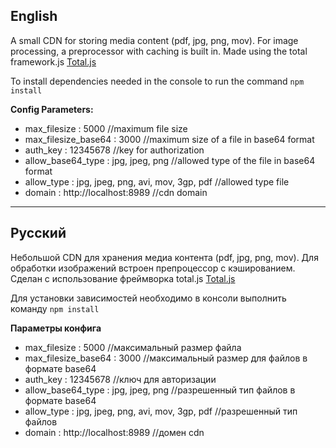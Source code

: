 English
------------------------------
A small CDN for storing media content (pdf, jpg, png, mov). For image processing, a preprocessor with caching is built in. Made using the total framework.js [Total.js](https://tools.com)

To install dependencies needed in the console to run the command `npm install`

**Config Parameters:**
* max_filesize		  : 5000	//maximum file size
* max_filesize_base64	  : 3000	//maximum size of a file in base64 format
* auth_key		  : 12345678    //key for authorization
* allow_base64_type	  : jpg, jpeg, png //allowed type of the file in base64 format
* allow_type		  : jpg, jpeg, png, avi, mov, 3gp, pdf //allowed type file
* domain		  : http://localhost:8989 //cdn domain

---

Русский
------------------------------
Небольшой CDN для хранения медиа контента (pdf, jpg, png, mov). Для обработки изображений встроен препроцессор с кэшированием. Сделан с использование фреймворка total.js [Total.js](https://totaljs.com)

Для установки зависимостей необходимо в консоли выполнить команду `npm install`

**Параметры конфига**

* max_filesize		  : 5000	//максимальный размер файла
* max_filesize_base64	  : 3000	//максимальный размер для файлов в формате base64 
* auth_key		  : 12345678    //ключ для авторизации
* allow_base64_type	  : jpg, jpeg, png //разрешенный тип файлов в формате base64
* allow_type		  : jpg, jpeg, png, avi, mov, 3gp, pdf //разрешенный тип файлов
* domain		  : http://localhost:8989 //домен cdn
